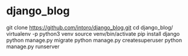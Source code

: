 # django_blog
git clone https://github.com/intoro/django_blog.git
cd django_blog/
virtualenv -p python3 venv
source venv/bin/activate
pip install django
python manage.py migrate
python manage.py createsuperuser
python manage.py runserver
